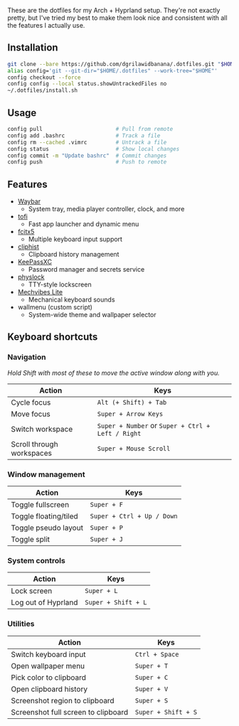 These are the dotfiles for my Arch + Hyprland setup. They're not exactly pretty, but I've tried my best to make them look nice and consistent with all the features I actually use.

## Installation

```bash
git clone --bare https://github.com/dgrilawidbanana/.dotfiles.git "$HOME/.dotfiles"
alias config='git --git-dir="$HOME/.dotfiles" --work-tree="$HOME"'
config checkout --force
config config --local status.showUntrackedFiles no
~/.dotfiles/install.sh
```

## Usage

```bash
config pull                       # Pull from remote
config add .bashrc                # Track a file
config rm --cached .vimrc         # Untrack a file
config status                     # Show local changes
config commit -m "Update bashrc"  # Commit changes
config push                       # Push to remote
```

## Features

- [Waybar](https://github.com/Alexays/Waybar)
  - System tray, media player controller, clock, and more
- [tofi](https://github.com/philj56/tofi)
  - Fast app launcher and dynamic menu
- [fcitx5](https://github.com/fcitx/fcitx5)
  - Multiple keyboard input support
- [cliphist](https://github.com/sentriz/cliphist)
  - Clipboard history management
- [KeePassXC](https://github.com/keepassxreboot/keepassxc)
  - Password manager and secrets service
- [physlock](https://github.com/dexterlb/physlock/)
  - TTY-style lockscreen
- [Mechvibes Lite](https://github.com/eeriemyxi/mechvibes-lite)
  - Mechanical keyboard sounds
- wallmenu (custom script)
  - System-wide theme and wallpaper selector

## Keyboard shortcuts

### Navigation

_Hold Shift with most of these to move the active window along with you._

| Action                    | Keys                                              |
| ------------------------- | ------------------------------------------------- |
| Cycle focus               | `Alt (+ Shift) + Tab`                             |
| Move focus                | `Super + Arrow Keys`                              |
| Switch workspace          | `Super + Number` or `Super + Ctrl + Left / Right` |
| Scroll through workspaces | `Super + Mouse Scroll`                            |

### Window management

| Action                | Keys                       |
| --------------------- | -------------------------- |
| Toggle fullscreen     | `Super + F`                |
| Toggle floating/tiled | `Super + Ctrl + Up / Down` |
| Toggle pseudo layout  | `Super + P`                |
| Toggle split          | `Super + J`                |

### System controls

| Action              | Keys                |
| ------------------- | ------------------- |
| Lock screen         | `Super + L`         |
| Log out of Hyprland | `Super + Shift + L` |

### Utilities

| Action                              | Keys                |
| ----------------------------------- | ------------------- |
| Switch keyboard input               | `Ctrl + Space`      |
| Open wallpaper menu                 | `Super + T`         |
| Pick color to clipboard             | `Super + C`         |
| Open clipboard history              | `Super + V`         |
| Screenshot region to clipboard      | `Super + S`         |
| Screenshot full screen to clipboard | `Super + Shift + S` |
